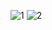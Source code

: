 ![1](https://github.com/user-attachments/assets/6207d2db-08b4-42f5-ad48-d1edf5359ef9)
![2](https://github.com/user-attachments/assets/05af48e5-de0b-4937-bbdf-7b1b3a84a252)
